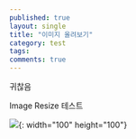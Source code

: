 ```yaml
---
published: true
layout: single
title: "이미지 올려보기"
category: test
tags: 
comments: true
---
```


귀찮음

Image Resize 테스트

![](https://public-images-s.s3.ap-northeast-2.amazonaws.com/20200804_070901.jpg){: width="100" height="100"}